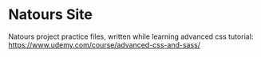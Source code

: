 # Natours Site

Natours project practice files, written while learning advanced css tutorial:
https://www.udemy.com/course/advanced-css-and-sass/
